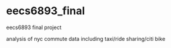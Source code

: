 # eecs6893_final
eecs6893 final project

analysis of nyc commute data including taxi/ride sharing/citi bike
